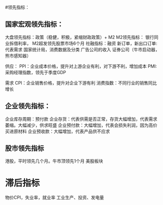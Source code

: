 #领先指标：
## 国家宏观领先指标：
大盘领先指标：政策（稳健，积极，紧缩财政政策）+ M2
M2领先指标： 银行同业拆借利率， M2超发领先股票市场6个月
社融指标：融资
新订单，新出口订单: 代表需求
国家统计局，消费数据及分类
广告公司的收入
证券公司（牛市启动器，熊市感知器）

供应：
PPI：企业成本价格，提升对上游企业有利，对下游不利，增加成本
PMI:采购经理指数，领先于季度GDP

需求
CPI：企业销售价格，提升对企业下游有利
消费指数：不同行业的销售同比增长

## 企业领先指标：
企业库存周期：预付款
企业存货：代表供需是否正常，存货大幅增加，代表需求萎缩。大幅减少，供求旺盛
企业预付款：大幅增加，代表会损失利润，因为高价买进原材料
企业预收款：大幅增加，代表产品供不应求

## 股市领先指标 
港股，平时领先几个月。牛市顶领先1个月
美股板块


# 滞后指标
物价CPI，失业率，就业率
工业生产、投资、发电量


